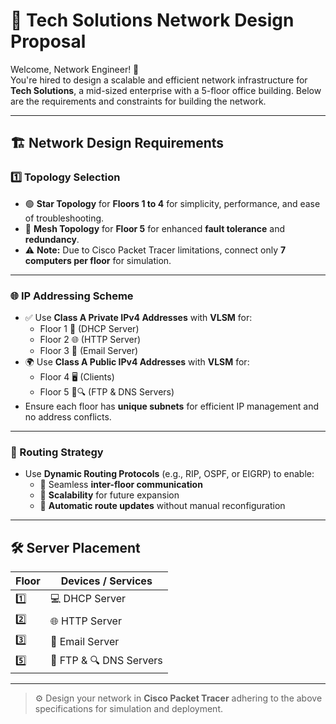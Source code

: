 # 🏢 Tech Solutions Network Design Proposal

Welcome, Network Engineer! 🚀  
You're hired to design a scalable and efficient network infrastructure for **Tech Solutions**, a mid-sized enterprise with a 5-floor office building. Below are the requirements and constraints for building the network.

---

## 🏗️ Network Design Requirements

### 1️⃣ Topology Selection
- 🟢 **Star Topology** for **Floors 1 to 4** for simplicity, performance, and ease of troubleshooting.
- 🔷 **Mesh Topology** for **Floor 5** for enhanced **fault tolerance** and **redundancy**.
- ⚠️ **Note:** Due to Cisco Packet Tracer limitations, connect only **7 computers per floor** for simulation.

---

### 🌐 IP Addressing Scheme
- ✅ Use **Class A Private IPv4 Addresses** with **VLSM** for:
  - Floor 1 🧮 (DHCP Server)
  - Floor 2 🌐 (HTTP Server)
  - Floor 3 📧 (Email Server)
- 🌍 Use **Class A Public IPv4 Addresses** with **VLSM** for:
  - Floor 4 🖥️ (Clients)
  - Floor 5 📁🔍 (FTP & DNS Servers)
- Ensure each floor has **unique subnets** for efficient IP management and no address conflicts.

---

### 🔄 Routing Strategy
- Use **Dynamic Routing Protocols** (e.g., RIP, OSPF, or EIGRP) to enable:
  - 📡 Seamless **inter-floor communication**
  - 🔁 **Scalability** for future expansion
  - 🔄 **Automatic route updates** without manual reconfiguration

---

## 🛠️ Server Placement
| Floor | Devices / Services       |
|-------|--------------------------|
| 1️⃣    | 💻 DHCP Server           |
| 2️⃣    | 🌐 HTTP Server           |
| 3️⃣    | 📧 Email Server          |
| 5️⃣    | 📁 FTP & 🔍 DNS Servers |

---

> ⚙️ Design your network in **Cisco Packet Tracer** adhering to the above specifications for simulation and deployment.

